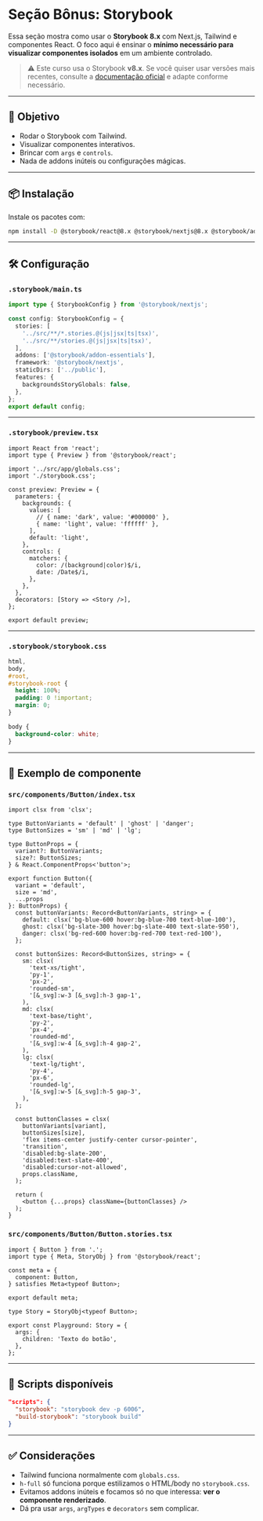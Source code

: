 # Seção Bônus: Storybook

Essa seção mostra como usar o **Storybook 8.x** com Next.js, Tailwind e
componentes React. O foco aqui é ensinar o **mínimo necessário para visualizar
componentes isolados** em um ambiente controlado.

> ⚠️ Este curso usa o Storybook **v8.x**. Se você quiser usar versões mais
> recentes, consulte a
> [documentação oficial](https://storybook.js.org/docs/react/get-started/install)
> e adapte conforme necessário.

---

## 🎯 Objetivo

- Rodar o Storybook com Tailwind.
- Visualizar componentes interativos.
- Brincar com `args` e `controls`.
- Nada de addons inúteis ou configurações mágicas.

---

## 📦 Instalação

Instale os pacotes com:

```bash
npm install -D @storybook/react@8.x @storybook/nextjs@8.x @storybook/addon-essentials@8.x storybook@8.x @storybook/test@8.x --upgrade
```

---

## 🛠️ Configuração

### `.storybook/main.ts`

```ts
import type { StorybookConfig } from '@storybook/nextjs';

const config: StorybookConfig = {
  stories: [
    '../src/**/*.stories.@(js|jsx|ts|tsx)',
    '../src/**/stories.@(js|jsx|ts|tsx)',
  ],
  addons: ['@storybook/addon-essentials'],
  framework: '@storybook/nextjs',
  staticDirs: ['../public'],
  features: {
    backgroundsStoryGlobals: false,
  },
};
export default config;
```

---

### `.storybook/preview.tsx`

```tsx
import React from 'react';
import type { Preview } from '@storybook/react';

import '../src/app/globals.css';
import './storybook.css';

const preview: Preview = {
  parameters: {
    backgrounds: {
      values: [
        // { name: 'dark', value: '#000000' },
        { name: 'light', value: 'ffffff' },
      ],
      default: 'light',
    },
    controls: {
      matchers: {
        color: /(background|color)$/i,
        date: /Date$/i,
      },
    },
  },
  decorators: [Story => <Story />],
};

export default preview;
```

---

### `.storybook/storybook.css`

```css
html,
body,
#root,
#storybook-root {
  height: 100%;
  padding: 0 !important;
  margin: 0;
}

body {
  background-color: white;
}
```

---

## 🧪 Exemplo de componente

### `src/components/Button/index.tsx`

```tsx
import clsx from 'clsx';

type ButtonVariants = 'default' | 'ghost' | 'danger';
type ButtonSizes = 'sm' | 'md' | 'lg';

type ButtonProps = {
  variant?: ButtonVariants;
  size?: ButtonSizes;
} & React.ComponentProps<'button'>;

export function Button({
  variant = 'default',
  size = 'md',
  ...props
}: ButtonProps) {
  const buttonVariants: Record<ButtonVariants, string> = {
    default: clsx('bg-blue-600 hover:bg-blue-700 text-blue-100'),
    ghost: clsx('bg-slate-300 hover:bg-slate-400 text-slate-950'),
    danger: clsx('bg-red-600 hover:bg-red-700 text-red-100'),
  };

  const buttonSizes: Record<ButtonSizes, string> = {
    sm: clsx(
      'text-xs/tight',
      'py-1',
      'px-2',
      'rounded-sm',
      '[&_svg]:w-3 [&_svg]:h-3 gap-1',
    ),
    md: clsx(
      'text-base/tight',
      'py-2',
      'px-4',
      'rounded-md',
      '[&_svg]:w-4 [&_svg]:h-4 gap-2',
    ),
    lg: clsx(
      'text-lg/tight',
      'py-4',
      'px-6',
      'rounded-lg',
      '[&_svg]:w-5 [&_svg]:h-5 gap-3',
    ),
  };

  const buttonClasses = clsx(
    buttonVariants[variant],
    buttonSizes[size],
    'flex items-center justify-center cursor-pointer',
    'transition',
    'disabled:bg-slate-200',
    'disabled:text-slate-400',
    'disabled:cursor-not-allowed',
    props.className,
  );

  return (
    <button {...props} className={buttonClasses} />
  );
}
```

### `src/components/Button/Button.stories.tsx`

```tsx
import { Button } from '.';
import type { Meta, StoryObj } from '@storybook/react';

const meta = {
  component: Button,
} satisfies Meta<typeof Button>;

export default meta;

type Story = StoryObj<typeof Button>;

export const Playground: Story = {
  args: {
    children: 'Texto do botão',
  },
};
```

---

## 🚀 Scripts disponíveis

```json
"scripts": {
  "storybook": "storybook dev -p 6006",
  "build-storybook": "storybook build"
}
```

---

## ✅ Considerações

- Tailwind funciona normalmente com `globals.css`.
- `h-full` só funciona porque estilizamos o HTML/body no `storybook.css`.
- Evitamos addons inúteis e focamos só no que interessa: **ver o componente
  renderizado**.
- Dá pra usar `args`, `argTypes` e `decorators` sem complicar.
